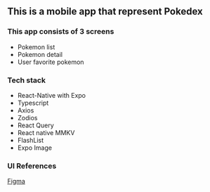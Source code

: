## This is a mobile app that represent Pokedex

### This app consists of 3 screens
- Pokemon list
- Pokemon detail
- User favorite pokemon

### Tech stack
- React-Native with Expo
- Typescript
- Axios
- Zodios
- React Query
- React native MMKV
- FlashList
- Expo Image


### UI References
[Figma](https://www.figma.com/design/OYasicMGIoAQpQQaZfvHzg/Kompit-Pokedex-Challange?node-id=1-516&node-type=frame&t=5iJEErvtnMSpwO2k-0 "Figma")
